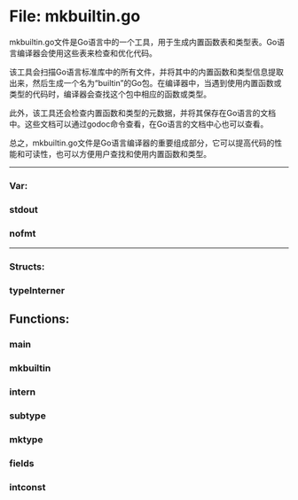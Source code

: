 # File: mkbuiltin.go

mkbuiltin.go文件是Go语言中的一个工具，用于生成内置函数表和类型表。Go语言编译器会使用这些表来检查和优化代码。

该工具会扫描Go语言标准库中的所有文件，并将其中的内置函数和类型信息提取出来，然后生成一个名为“builtin”的Go包。在编译器中，当遇到使用内置函数或类型的代码时，编译器会查找这个包中相应的函数或类型。

此外，该工具还会检查内置函数和类型的元数据，并将其保存在Go语言的文档中。这些文档可以通过godoc命令查看，在Go语言的文档中心也可以查看。

总之，mkbuiltin.go文件是Go语言编译器的重要组成部分，它可以提高代码的性能和可读性，也可以方便用户查找和使用内置函数和类型。




---

### Var:

### stdout





### nofmt








---

### Structs:

### typeInterner





## Functions:

### main





### mkbuiltin





### intern





### subtype





### mktype





### fields





### intconst





